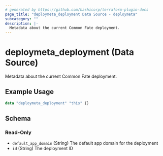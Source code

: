 ```yaml
---
# generated by https://github.com/hashicorp/terraform-plugin-docs
page_title: "deploymeta_deployment Data Source - deploymeta"
subcategory: ""
description: |-
  Metadata about the current Common Fate deployment.
---
```


# deploymeta_deployment (Data Source)

Metadata about the current Common Fate deployment.

## Example Usage

```terraform
data "deploymeta_deployment" "this" {}
```

<!-- schema generated by tfplugindocs -->
## Schema

### Read-Only

- `default_app_domain` (String) The default app domain for the deployment
- `id` (String) The deployment ID
